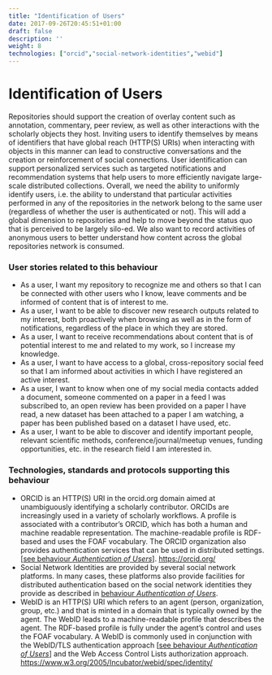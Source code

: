 ```yaml
---
title: "Identification of Users"
date: 2017-09-26T20:45:51+01:00
draft: false
description: ''
weight: 8
technologies: ["orcid","social-network-identities","webid"]
---
```


# Identification of Users
Repositories should support the creation of overlay content such as annotation, commentary, peer review, as well as other interactions with the scholarly objects they host. Inviting users to identify themselves by means of identifiers that have global reach (HTTP(S) URIs) when interacting with objects in this manner can lead to constructive conversations and the creation or reinforcement of social connections. User identification can support personalized services such as targeted notifications and recommendation systems that help users to more efficiently navigate large-scale distributed collections. Overall, we need the ability to uniformly identify users, i.e. the ability to understand that particular activities performed in any of the repositories in the network belong to the same user (regardless of whether the user is authenticated or not). This will add a global dimension to repositories and help to move beyond the status quo that is perceived to be largely silo-ed. We also want to record activities of anonymous users to better understand how content across the global repositories network is consumed.


### User stories related to this behaviour
* As a user, I want my repository to recognize me and others so that I can be connected with other users who I know, leave comments and be informed of content that is of interest to me.
* As a user, I want to be able to discover new research outputs related to my interest, both proactively when browsing as well as in the form of notifications, regardless of the place in which they are stored.
* As a user, I want to receive recommendations about content that is of potential interest to me and related to my work, so I increase my knowledge.
* As a user, I want to have access to a global, cross-repository social feed so that I am informed about activities in which I have registered an active interest. 
* As a user, I want to know when one of my social media contacts added a document, someone commented on a paper in a feed I was subscribed to, an open review has been provided on a paper I have read, a new dataset has been attached to a paper I am watching, a paper has been published based on a dataset I have used, etc.
* As a user, I want to be able to discover and identify important people, relevant scientific methods, conference/journal/meetup venues, funding opportunities, etc. in the research field I am interested in. 


### Technologies, standards and protocols supporting this behaviour
* ORCID is an HTTP(S) URI in the orcid.org domain aimed at unambiguously identifying a scholarly contributor. ORCIDs are increasingly used in a variety of scholarly workflows. A profile is associated with a contributor’s ORCID, which has both a human and machine readable representation. The machine-readable profile is RDF-based and uses the FOAF vocabulary. The ORCID organization also provides authentication services that can be used in distributed settings. [[see behaviour *Authentication of Users*](/behaviour/authentication-of-users/)]. https://orcid.org/
* Social Network Identities are provided by several social network platforms. In many cases, these platforms also provide facilities for distributed authentication based on the social network identities they provide as described in [behaviour *Authentication of Users*](/behaviour/authentication-of-users/).
* WebID is an HTTP(S) URI which refers to an agent (person, organization, group, etc.) and that is minted in a domain that is typically owned by the agent. The WebID leads to a machine-readable profile that describes the agent. The RDF-based profile is fully under the agent’s control and uses the FOAF vocabulary. A WebID is commonly used in conjunction with the WebID/TLS authentication approach [[see behaviour *Authentication of Users*](/behaviour/authentication-of-users/)] and the Web Access Control Lists authorization approach. https://www.w3.org/2005/Incubator/webid/spec/identity/ 

